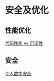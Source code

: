 # 安全及优化

## 性能优化

[代码性能 vs 可读性](https://blog.usejournal.com/performance-vs-readability-2e9332730790)

## 安全

[个人数字安全](https://securitycheckli.st/)
